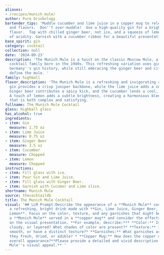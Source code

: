 ```yaml
---
aliases:
- /recipes/munich_mule/
author: Pure Drinkology
bartender_tips: 'Muddle cucumber and lime juice in a copper mug to release their oils
  and flavors.  Don''t over-muddle!  Use a high-quality gin for a brighter, more botanical
  flavor.  Top with chilled ginger beer, not ice, and a squeeze of lemon for a touch
  of acidity. Garnish with a cucumber ribbon for a beautiful presentation. '
base_spirit: gin
category: cocktail
collection: null
date: '2024-09-23'
description: 'The Munich Mule is a twist on the classic Moscow Mule, a copper mug
  cocktail family born in the 1940s. This refreshing variation uses gin, a nod to
  Germany''s gin history, while still embracing the ginger beer and citrus notes that
  define the mule. '
family: highball
flavor_description: 'The Munich Mule is a refreshing and invigorating cocktail. The
  gin provides a crisp juniper backbone, while the lime juice adds a zesty tartness.
  Ginger beer contributes a spicy kick, and the cucumber lends a cool, vegetal note.
  A touch of lemon adds a subtle brightness, creating a harmonious blend of flavors
  that is both complex and satisfying. '
fullname: The Munich Mule Cocktail
glass: Highball glass
has_alcohol: true
ingredients:
- item: Gin
  measure: 1.75 oz
- item: Lime Juice
  measure: 0.75 oz
- item: Ginger Beer
  measure: 3.5 oz
- item: Cucumber
  measure: Chopped
- item: Lemon
  measure: Chopped
instructions:
- item: Fill glass with ice.
- item: Pour Gin and Lime Juice.
- item: Fill glass with Ginger Beer.
- item: Garnish with Cucumer and Lime slice.
shortname: Munich Mule
source: thecocktaildb
title: The Munich Mule Cocktail
visual: '## LLM Prompt:Describe the appearance of a **Munich Mule** cocktail. It is
  a refreshing, bright drink made with **Gin, Lime Juice, Ginger Beer, Cucumber, and
  Lemon**. Focus on the color, texture, and any garnishes that might be used. Imagine
  a **Munich Mule** served in a **copper mug** and consider the effects of the ingredients
  on the visual presentation. **For example, describe:*** **Color:** Is it clear,
  cloudy, or layered? What shades of color are present?* **Texture:** Is it bubbly,
  smooth, or have a distinct texture?* **Garnishes:** What garnishes are used? Are
  they fresh, dried, or edible? * **Copper Mug:** How does the copper mug affect the
  overall appearance?**Please provide a detailed and vivid description of the Munich
  Mule''s visual appeal.** '
---
```




